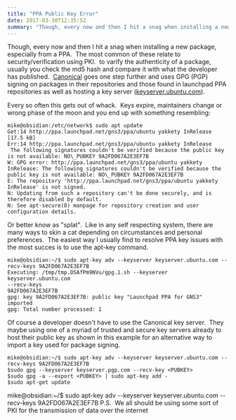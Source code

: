 ```yaml
---
title: "PPA Public Key Error"
date: 2017-03-30T12:35:52
summary: "Though, every now and then I hit a snag when installing a new package, especially from a PPA. The most common of these relate to security/verification using PKI. to varify..."
---
```


Though, every now and then I hit a snag when installing a new package, especially from a PPA.  The most common of these relate to security/verification using PKI.  to varify the authenticity of a package, usually you check the md5 hash and compare it with what the developer has published.  [Canonical](https://www.canonical.com/) goes one step further and uses GPG (PGP) signing on packages in their repositories and those found in launchpad PPA repositories as well as hosting a key server ([keyserver.ubuntu.com](http://keyserver.ubuntu.com)).

Every so often this gets out of whack.  Keys expire, maintainers change or wrong phase of the moon and you end up with something resembling:

```text
mike@obsidian:/etc/network$ sudo apt update
Get:14 http://ppa.launchpad.net/gns3/ppa/ubuntu yakkety InRelease [17.5 kB] 
Err:14 http://ppa.launchpad.net/gns3/ppa/ubuntu yakkety InRelease 
 The following signatures couldn't be verified because the public key is not available: NO\_PUBKEY 9A2FD067A2E3EF7B
W: GPG error: http://ppa.launchpad.net/gns3/ppa/ubuntu yakkety InRelease: The following signatures couldn't be verified because the public key is not available: NO\_PUBKEY 9A2FD067A2E3EF7B
E: The repository 'http://ppa.launchpad.net/gns3/ppa/ubuntu yakkety InRelease' is not signed.
N: Updating from such a repository can't be done securely, and is therefore disabled by default.
N: See apt-secure(8) manpage for repository creation and user configuration details.
```

Or better know as "splat".  Like in any self respecting system, there are many ways to skin a cat depending on circumstances and personal preferences.  The easiest way I usually find to resolve PPA key issues with the most succes is to use the apt-key command.

```text
mike@obsidian:~/$ sudo apt-key adv --keyserver keyserver.ubuntu.com --recv-keys 9A2FD067A2E3EF7B
Executing: /tmp/tmp.DSAfPm9NVu/gpg.1.sh --keyserver
keyserver.ubuntu.com
--recv-keys
9A2FD067A2E3EF7B
gpg: key 9A2FD067A2E3EF7B: public key "Launchpad PPA for GNS3" imported
gpg: Total number processed: 1
```

Of course a developer doesn't have to use the Canonical key server.  They maybe using one of a myriad of trusted and secure key servers already to host their public key as shown in this example for an alternative way to import a key used for package signing.

```text
mike@obsidian:~/$ sudo apt-key adv --keyserver keyserver.ubuntu.com --recv-keys 9A2FD067A2E3EF7B
$sudo gpg --keyserver keyserver.pgp.com --recv-key <PUBKEY>
$sudo gpg -a --export <PUBKEY> | sudo apt-key add -
$sudo apt-get update
```

mike@obsidian:~/$ sudo apt-key adv --keyserver keyserver.ubuntu.com --recv-keys 9A2FD067A2E3EF7B
P.S.  We all should be using some sort of PKI for the transmission of data over the internet